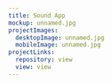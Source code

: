 ```yaml
---
title: Sound App
mockup: unnamed.jpg
projectImages:
  desktopImage: unnamed.jpg
  mobileImage: unnamed.jpg
projectLinks:
  repository: view
  view: view
---
```

